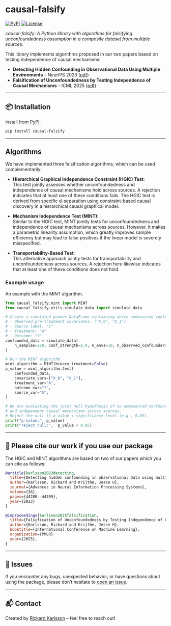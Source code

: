 # causal-falsify

[![PyPI](https://img.shields.io/pypi/v/causal-falsify.svg)](https://pypi.org/project/causal-falsify/)
[![License](https://img.shields.io/pypi/l/causal-falsify)](./LICENSE)

*causal-falsify: A Python library with algorithms for falsifying unconfoundedness assumption in a composite dataset from multiple sources.*

This library implements algorithms proposed in our two papers based on testing independence of causal mechanisms:

- **Detecting Hidden Confounding in Observational Data Using Multiple Environments** – NeurIPS 2023 ([pdf](https://arxiv.org/abs/2205.13935))  
- **Falsification of Unconfoundedness by Testing Independence of Causal Mechanisms** – ICML 2025 ([pdf](https://arxiv.org/abs/2502.06231))

---

## 📦 Installation

Install from [PyPI](https://pypi.org/project/causal-falsify/):

```bash
pip install causal-falsify
```

---

## Algorithms

We have implemented three falsification algorithms, which can be used complementarily:

- **Hierarchical Graphical Independence Constraint (HGIC) Test**:  
  This test jointly assesses whether unconfoundedness and independence of causal mechanisms hold across sources. A rejection indicates that at least one of these conditions fails. The HGIC test is derived from specific d-separation using constraint-based causal discovery in a hierarchical causal graphical model.

- **Mechanism Independence Test (MINT)**:  
  Similar to the HGIC test, MINT jointly tests for unconfoundedness and independence of causal mechanisms across sources. However, it makes a parametric linearity assumption, which greatly improves sample efficiency but may lead to false positives if the linear model is severely misspecified.

- **Transportability-Based Test**:  
  This alternative approach jointly tests for transportability and unconfoundedness across sources. A rejection here likewise indicates that at least one of these conditions does not hold.

### Example usage

An example with the MINT algorithm.

```python
from causal_falsify.mint import MINT
from causal_falsify.utils.simulate_data import simulate_data

# Create a simulated pandas DataFrame containing where unmeasured confounding is present:
# - Observed pre-treatment covariates: ["X_0", "X_1"]
# - Source label: "S"
# - Treatment: "A"
# - Outcome: "Y"
confounded_data = simulate_data(
    n_samples=250, conf_strength=1.0, n_envs=10, n_observed_confounders=2
)

# Run the MINT algorithm
mint_algorithm = MINT(binary_treatment=False)
p_value = mint_algorithm.test(
    confounded_data,
    covariate_vars=["X_0", "X_1"],
    treatment_var="A",
    outcome_var="Y",
    source_var="S",
)

# We are evaluating the joint null hypothesis of no unmeasured confounding 
# and independent causal mechanisms across sources.
# Reject the null if p-value < significance level (e.g., 0.05).
print("p-value:", p_value)
print("reject null:",  p_value < 0.05)

```

---

## 📄 Please cite our work if you use our package

The HGIC and MINT algorithms are based on two of our papers which you can cite as follows:

```bibtex
@article{karlsson2023detecting,
  title={Detecting hidden confounding in observational data using multiple environments},
  author={Karlsson, Rickard and Krijthe, Jesse H},
  journal={Advances in Neural Information Processing Systems},
  volume={36},
  pages={44280--44309},
  year={2023}
}

@inproceedings{karlsson2025falsification,
  title={Falsification of Unconfoundedness by Testing Independence of Causal Mechanisms},
  author={Karlsson, Rickard and Krijthe, Jesse H},
  booktitle={International Conference on Machine Learning},
  organization={PMLR}
  year={2025},
}
```

---

## 🐛 Issues

If you encounter any bugs, unexpected behavior, or have questions about using the package, please don’t hesitate to [open an issue](https://github.com/RickardKarl/causal-falsify/issues).  

---

## 📬 Contact

Created by [Rickard Karlsson](https://rickardkarlsson.com) – feel free to reach out!
